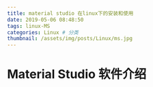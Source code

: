 ```yaml
---
title: material studio 在linux下的安装和使用
date: 2019-05-06 08:48:50
tags: linux-MS
categories: Linux # 分类
thumbnail: /assets/img/posts/Linux/ms.jpg
---
```


# Material Studio 软件介绍

